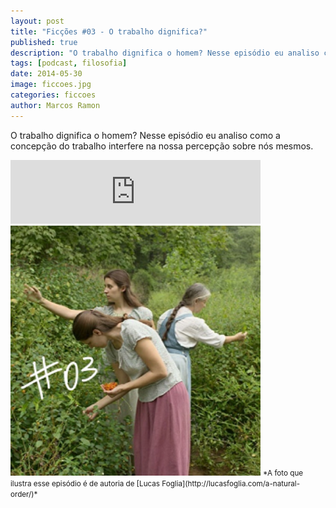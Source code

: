 ```yaml
---
layout: post
title: "Ficções #03 - O trabalho dignifica?"
published: true
description: "O trabalho dignifica o homem? Nesse episódio eu analiso como a concepção do trabalho interfere na nossa percepção sobre nós mesmos."
tags: [podcast, filosofia]
date: 2014-05-30
image: ficcoes.jpg
categories: ficcoes
author: Marcos Ramon
---
```


O trabalho dignifica o homem? Nesse episódio eu analiso como a concepção do trabalho interfere na nossa percepção sobre nós mesmos.
     
<iframe src="https://anchor.fm/podcastficcoes/embed/episodes/O-trabalho-dignifica-e47jdj/a-aggl2b" height="102px" width="400px" frameborder="0" scrolling="no"></iframe>

<img src="/assets/images/03_50.png" height="400" width="400" alt="Lucas Foglia">
<small>*A foto que ilustra esse episódio é de autoria de [Lucas Foglia](http://lucasfoglia.com/a-natural-order/)*</small>
